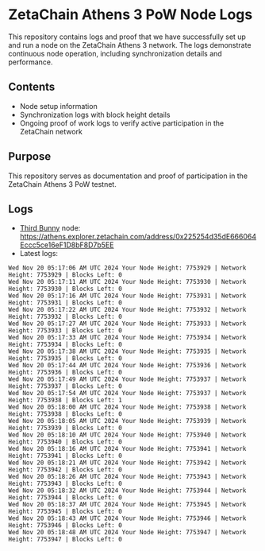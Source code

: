 # ZetaChain Athens 3 PoW Node Logs
This repository contains logs and proof that we have successfully set up and run a node on the ZetaChain Athens 3 network. The logs demonstrate continuous node operation, including synchronization details and performance.

## Contents
- Node setup information
- Synchronization logs with block height details
- Ongoing proof of work logs to verify active participation in the ZetaChain network

## Purpose
This repository serves as documentation and proof of participation in the ZetaChain Athens 3 PoW testnet.

## Logs

- [Third Bunny](https://thirdbunny.xyz/) node: https://athens.explorer.zetachain.com/address/0x225254d35dE666064Eccc5ce16eF1D8bF8D7b5EE
- Latest logs:
```
Wed Nov 20 05:17:06 AM UTC 2024 Your Node Height: 7753929 | Network Height: 7753929 | Blocks Left: 0
Wed Nov 20 05:17:11 AM UTC 2024 Your Node Height: 7753930 | Network Height: 7753930 | Blocks Left: 0
Wed Nov 20 05:17:16 AM UTC 2024 Your Node Height: 7753931 | Network Height: 7753931 | Blocks Left: 0
Wed Nov 20 05:17:22 AM UTC 2024 Your Node Height: 7753932 | Network Height: 7753932 | Blocks Left: 0
Wed Nov 20 05:17:27 AM UTC 2024 Your Node Height: 7753933 | Network Height: 7753933 | Blocks Left: 0
Wed Nov 20 05:17:33 AM UTC 2024 Your Node Height: 7753934 | Network Height: 7753934 | Blocks Left: 0
Wed Nov 20 05:17:38 AM UTC 2024 Your Node Height: 7753935 | Network Height: 7753935 | Blocks Left: 0
Wed Nov 20 05:17:44 AM UTC 2024 Your Node Height: 7753936 | Network Height: 7753936 | Blocks Left: 0
Wed Nov 20 05:17:49 AM UTC 2024 Your Node Height: 7753937 | Network Height: 7753937 | Blocks Left: 0
Wed Nov 20 05:17:54 AM UTC 2024 Your Node Height: 7753937 | Network Height: 7753938 | Blocks Left: 1
Wed Nov 20 05:18:00 AM UTC 2024 Your Node Height: 7753938 | Network Height: 7753938 | Blocks Left: 0
Wed Nov 20 05:18:05 AM UTC 2024 Your Node Height: 7753939 | Network Height: 7753939 | Blocks Left: 0
Wed Nov 20 05:18:10 AM UTC 2024 Your Node Height: 7753940 | Network Height: 7753940 | Blocks Left: 0
Wed Nov 20 05:18:16 AM UTC 2024 Your Node Height: 7753941 | Network Height: 7753941 | Blocks Left: 0
Wed Nov 20 05:18:21 AM UTC 2024 Your Node Height: 7753942 | Network Height: 7753942 | Blocks Left: 0
Wed Nov 20 05:18:26 AM UTC 2024 Your Node Height: 7753943 | Network Height: 7753943 | Blocks Left: 0
Wed Nov 20 05:18:32 AM UTC 2024 Your Node Height: 7753944 | Network Height: 7753944 | Blocks Left: 0
Wed Nov 20 05:18:37 AM UTC 2024 Your Node Height: 7753945 | Network Height: 7753945 | Blocks Left: 0
Wed Nov 20 05:18:43 AM UTC 2024 Your Node Height: 7753946 | Network Height: 7753946 | Blocks Left: 0
Wed Nov 20 05:18:48 AM UTC 2024 Your Node Height: 7753947 | Network Height: 7753947 | Blocks Left: 0
```
